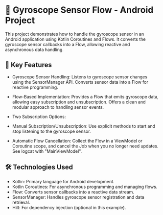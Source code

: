 # 📱 Gyroscope Sensor Flow - Android Project

This project demonstrates how to handle the gyroscope sensor in an Android application using Kotlin Coroutines and Flows. It converts the gyroscope sensor callbacks into a Flow, allowing reactive and asynchronous data handling.

## 🚀 Key Features

- Gyroscope Sensor Handling:
Listens to gyroscope sensor changes using the SensorManager API.
Converts sensor data into a Flow for reactive programming.

- Flow-Based Implementation:
Provides a Flow that emits gyroscope data, allowing easy subscription and unsubscription.
Offers a clean and modular approach to handling sensor events.

- Two Subscription Options:
-   Manual Subscription/Unsubscription:
Use explicit methods to start and stop listening to the gyroscope sensor.
-   Automatic Flow Cancellation:
Collect the Flow in a ViewModel or Coroutine scope, and cancel the Job when you no longer need updates. See logcat with "MainViewModel".

## 🛠️ Technologies Used

- Kotlin: Primary language for Android development.
- Kotlin Coroutines: For asynchronous programming and managing flows.
- Flow: Converts sensor callbacks into a reactive data stream.
- SensorManager: Handles gyroscope sensor registration and data retrieval.
- Hilt: For dependency injection (optional in this example).
